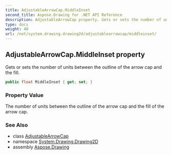 ```yaml
---
title: AdjustableArrowCap.MiddleInset
second_title: Aspose.Drawing for .NET API Reference
description: AdjustableArrowCap property. Gets or sets the number of units between the outline of the arrow cap and the fill
type: docs
weight: 40
url: /net/system.drawing.drawing2d/adjustablearrowcap/middleinset/
---
```

## AdjustableArrowCap.MiddleInset property

Gets or sets the number of units between the outline of the arrow cap and the fill.

```csharp
public float MiddleInset { get; set; }
```

### Property Value

The number of units between the outline of the arrow cap and the fill of the arrow cap.

### See Also

* class [AdjustableArrowCap](../)
* namespace [System.Drawing.Drawing2D](../../adjustablearrowcap/)
* assembly [Aspose.Drawing](../../../)


